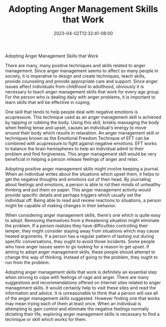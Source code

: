 ﻿---
title: "Adopting Anger Management Skills that Work"
date: 2023-04-02T12:32:41-08:00
description: "anger management Tips for Web Success"
featured_image: "/images/anger management.jpg"
tags: ["anger management"]
---

Adopting Anger Management Skills that Work

There are many, many positive techniques and skills related to anger management. Since anger management seems to affect so many people in society, it is imperative to design and create techniques, teach skills, provide counseling and provide appropriate care and support. Since anger issues affect individuals from childhood to adulthood, obviously it is necessary to teach anger management skills that work for every age group. For the person who is dealing daily with anger problems, it is important to learn skills that will be effective in coping.

One skill that tends to help people deal with negative emotions is acupressure. This technique used as an anger management skill is achieved by tapping or rubbing the body. Using this skill, briskly massaging the body when feeling tense and upset, causes an individual's energy to move around their body which results in relaxation. An anger management skill or techniques known as the Emotional Freedom Technique of EFT can be combined with acupressure to fight against negative emotions. EFT works to balance the brain hemispheres to help an individual admit to their problem and find forgiveness. This anger management skill would be very beneficial in helping a person release feelings of anger and relax.

Adopting positive anger management skills might involve keeping a journal. When an individual writes about the situations which upset them, it helps to get the negative thoughts and emotions out of their head. By journaling about feelings and emotions, a person is able to rid their minds of unhealthy thinking and put them on paper. This anger management activity would provide specific details and perhaps triggers which usually set the individual off. Being able to read and review reactions to situations, a person might be capable of making changes in their behavior. 

When considering anger management skills, there's one which is quite easy to adopt. Removing themselves from a threatening situation might eliminate the problem. If a person realizes they have difficulties controlling their temper, they might consider staying away from situations which may cause heated arguments. If a person has a regular pattern of lashing out during specific conversations, they ought to avoid those incidents. Some people who have anger issues seem to go looking for a reason to get upset. If aiming to adopt anger management skills, these people should attempt to change this way of thinking. Instead of going to the problem, they ought to run from the problem. 

Adopting anger management skills that work is definitely an essential step when striving to cope with feelings of rage and anger. There are many suggestions and recommendations offered on Internet sites related to anger management skills. It would certainly help to visit these sites and read the information and advice. It is unreasonable to think that a person will use all of the anger management skills suggested. However finding one that works may mean trying each of them at least once. When an individual is attempting to gain control and eliminate the negative feelings normally dictating their life, exploring anger management skills is necessary to find a technique or skill which works for them. 

 

